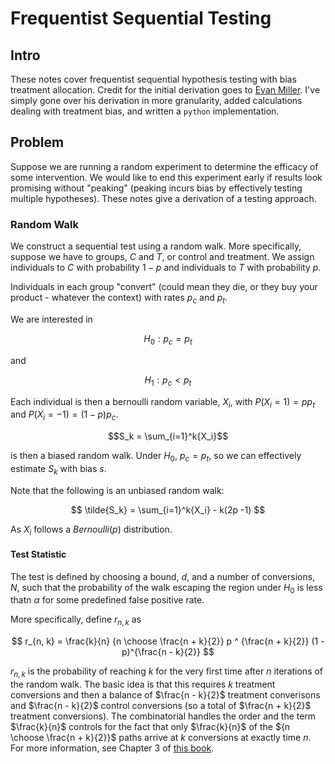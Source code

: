 # Frequentist Sequential Testing

## Intro

These notes cover frequentist sequential hypothesis testing with bias treatment allocation. Credit for the initial derivation goes to [Evan Miller](https://www.evanmiller.org/sequential-ab-testing.html#notes). I've simply gone over his derivation in more granularity, added calculations dealing with treatment bias, and written a `python` implementation. 


## Problem

Suppose we are running a random experiment to determine the efficacy of some intervention. We would like to end this experiment early if results look promising without "peaking" (peaking incurs bias by effectively testing multiple hypotheses). These notes give a derivation of a testing approach. 


### Random Walk

We construct a sequential test using a random walk. More specifically, suppose we have to groups, $C$ and $T$, or control and treatment. We assign individuals to $C$ with probability $1- p$ and individuals to $T$ with probability $p$. 

Individuals in each group "convert" (could mean they die, or they buy your product - whatever the context) with rates $p_c$ and $p_t$. 

We are interested in 

$$ H_0 : p_c = p_t $$

and 

$$ H_1: p_c < p_t $$


Each individual is then a bernoulli random variable, $X_i$, with $P(X_i = 1) = pp_t$ and $P(X_i = -1) = (1-p)p_c$. 



$$S_k = \sum_{i=1}^k{X_i}$$

 is then a biased random walk. Under $H_0$, $p_c = p_t$, so we can effectively estimate $S_k$ with bias $s$.

Note that the following is an unbiased random walk:

$$ \tilde{S_k} = \sum_{i=1}^k{X_i} - k(2p -1) $$

As $X_i$ follows a  $Bernoulli(p)$ distribution. 


#### Test Statistic

The test is defined by choosing a bound, $d$, and a number of conversions, $N$, such that the probability of the walk escaping the region under $H_0$ is less thatn $\alpha$ for some predefined false positive rate. 

More specifically, define $r_{n, k}$ as

$$ r_{n, k} = \frac{k}{n} {n \choose \frac{n + k}{2}} p ^ {\frac{n + k}{2}} (1 - p)^{\frac{n - k}{2}} $$

$r_{n, k}$ is the probability of reaching $k$ for the very first time after $n$ iterations of the random walk. The basic idea is that this requires $k$ treatment conversions and then a balance of $\frac{n - k}{2}$ treatment converisons and $\frac{n - k}{2}$ control conversions (so a total of $\frac{n + k}{2}$ treatment conversions). The combinatorial handles the order and the term $\frac{k}{n}$ controls for the fact that only $\frac{k}{n}$ of the ${n \choose \frac{n + k}{2}}$ paths arrive at $k$ conversions at exactly time $n$. For more information, see Chapter 3 of [this book](https://bitcoinwords.github.io/assets/papers/an-introduction-to-probability-theory-and-its-applications.pdf).





